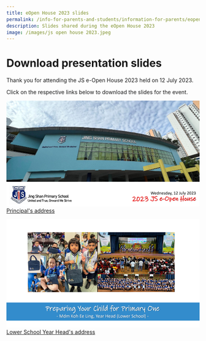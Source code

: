```yaml
---
title: eOpen House 2023 slides
permalink: /info-for-parents-and-students/information-for-parents/eopenhse23/
description: Slides shared during the eOpen House 2023
image: /images/js open house 2023.jpeg
---
```

# Download presentation slides
Thank you for attending the JS e-Open House 2023 held on 12 July 2023. 

Click on the respective links below to download the slides for the event.

![](/images/EOpen%20House%202023/eopen%20house%202023%20p%20slides.png)
[Principal's address](https://go.gov.sg/2023jseopenhouse1)

![](/images/EOpen%20House%202023/eopen%20house%202023%20yh%20slides.png)
[Lower School Year Head's address](https://go.gov.sg/2023jseopenhouse2)